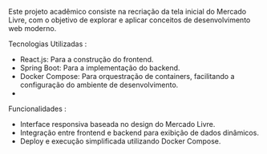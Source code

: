 Este projeto acadêmico consiste na recriação da tela inicial do Mercado Livre, com o objetivo de explorar e aplicar conceitos de desenvolvimento web moderno.

Tecnologias Utilizadas : 
- React.js: Para a construção do frontend.
- Spring Boot: Para a implementação do backend.
- Docker Compose: Para orquestração de containers, facilitando a configuração do ambiente de desenvolvimento.
- 
Funcionalidades :
- Interface responsiva baseada no design do Mercado Livre.
- Integração entre frontend e backend para exibição de dados dinâmicos.
- Deploy e execução simplificada utilizando Docker Compose.
